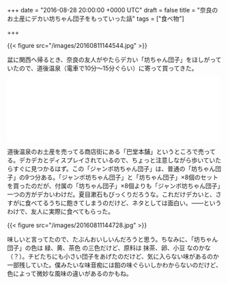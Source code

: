 
+++
date = "2016-08-28 20:00:00 +0000 UTC"
draft = false
title = "奈良のお土産にデカい坊ちゃん団子をもっていった話"
tags = ["食べ物"]

+++


{{< figure src="/images/20160811144544.jpg"  >}}

盆に関西へ帰るとき、奈良の友人がやたらデカい「坊ちゃん団子」をほしがっていたので、道後温泉（電車で10分～15分ぐらい）に寄って買ってきた。<iframe src="//hatenablog-parts.com/embed?url=http%3A%2F%2Fnttbj.itp.ne.jp%2F0899413452%2Findex.html" title="松山市 道後温泉 タルト坊ちゃん団子 醤油餅 和菓子店 巴堂本舗" class="embed-card embed-webcard" scrolling="no" frameborder="0" style="display: block; width: 100%; height: 155px; max-width: 500px; margin: 10px 0px;"></iframe>道後温泉のお土産を売ってる商店街にある「巴堂本舗」というところで売ってる。デカデカとディスプレイされているので、ちょっと注意しながら歩いていたらすぐに見つかるはず。この「ジャンボ坊ちゃん団子」は、普通の「坊ちゃん団子」の9つ分ある。「ジャンボ坊ちゃん団子」と「坊ちゃん団子」×8個のセットを買ったのだが、付属の「坊ちゃん団子」×8個よりも「ジャンボ坊ちゃん団子」一つの方がデカいわけだ。夏目漱石もびっくりだろうな。これだけデカいと、さすがに食べてるうちに飽きてしまうのだけど、ネタとしては面白い。――というわけで、友人に実際に食べてもらった。

{{< figure src="/images/20160811144728.jpg"  >}}

味しいと言ってたので、たぶんおいしいんだろうと思う。ちなみに、「坊ちゃん団子」の色は 緑、黄、茶色 の三色だけど、原料は 抹茶、卵、小豆 なのかな（？）。チビたちにも小さい団子をあげたのだけど、気に入らない味があるのか一部残していた。僕みたいな味音痴には餡の味ぐらいしかわからないのだけど、色によって微妙な風味の違いがあるのかもね。


